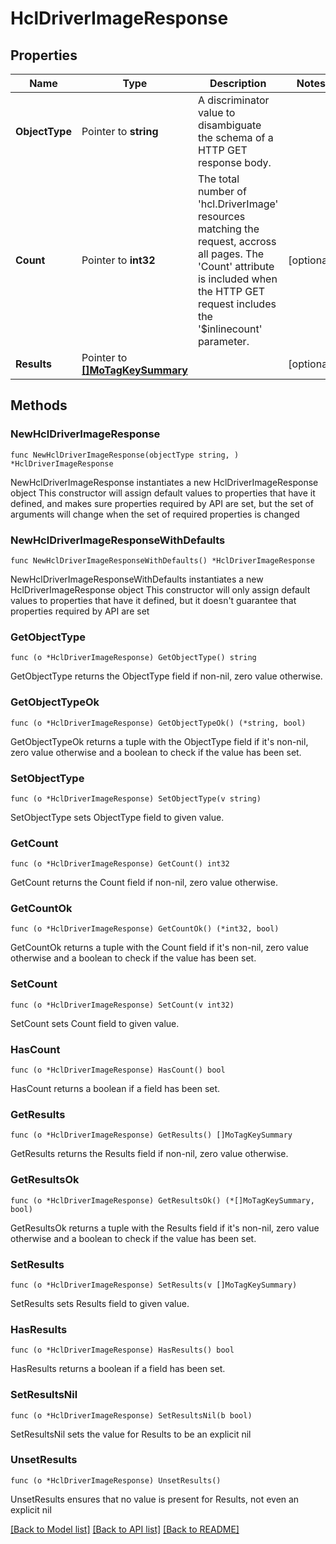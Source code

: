 # HclDriverImageResponse

## Properties

Name | Type | Description | Notes
------------ | ------------- | ------------- | -------------
**ObjectType** | Pointer to **string** | A discriminator value to disambiguate the schema of a HTTP GET response body. | 
**Count** | Pointer to **int32** | The total number of &#39;hcl.DriverImage&#39; resources matching the request, accross all pages. The &#39;Count&#39; attribute is included when the HTTP GET request includes the &#39;$inlinecount&#39; parameter. | [optional] 
**Results** | Pointer to [**[]MoTagKeySummary**](mo.TagKeySummary.md) |  | [optional] 

## Methods

### NewHclDriverImageResponse

`func NewHclDriverImageResponse(objectType string, ) *HclDriverImageResponse`

NewHclDriverImageResponse instantiates a new HclDriverImageResponse object
This constructor will assign default values to properties that have it defined,
and makes sure properties required by API are set, but the set of arguments
will change when the set of required properties is changed

### NewHclDriverImageResponseWithDefaults

`func NewHclDriverImageResponseWithDefaults() *HclDriverImageResponse`

NewHclDriverImageResponseWithDefaults instantiates a new HclDriverImageResponse object
This constructor will only assign default values to properties that have it defined,
but it doesn't guarantee that properties required by API are set

### GetObjectType

`func (o *HclDriverImageResponse) GetObjectType() string`

GetObjectType returns the ObjectType field if non-nil, zero value otherwise.

### GetObjectTypeOk

`func (o *HclDriverImageResponse) GetObjectTypeOk() (*string, bool)`

GetObjectTypeOk returns a tuple with the ObjectType field if it's non-nil, zero value otherwise
and a boolean to check if the value has been set.

### SetObjectType

`func (o *HclDriverImageResponse) SetObjectType(v string)`

SetObjectType sets ObjectType field to given value.


### GetCount

`func (o *HclDriverImageResponse) GetCount() int32`

GetCount returns the Count field if non-nil, zero value otherwise.

### GetCountOk

`func (o *HclDriverImageResponse) GetCountOk() (*int32, bool)`

GetCountOk returns a tuple with the Count field if it's non-nil, zero value otherwise
and a boolean to check if the value has been set.

### SetCount

`func (o *HclDriverImageResponse) SetCount(v int32)`

SetCount sets Count field to given value.

### HasCount

`func (o *HclDriverImageResponse) HasCount() bool`

HasCount returns a boolean if a field has been set.

### GetResults

`func (o *HclDriverImageResponse) GetResults() []MoTagKeySummary`

GetResults returns the Results field if non-nil, zero value otherwise.

### GetResultsOk

`func (o *HclDriverImageResponse) GetResultsOk() (*[]MoTagKeySummary, bool)`

GetResultsOk returns a tuple with the Results field if it's non-nil, zero value otherwise
and a boolean to check if the value has been set.

### SetResults

`func (o *HclDriverImageResponse) SetResults(v []MoTagKeySummary)`

SetResults sets Results field to given value.

### HasResults

`func (o *HclDriverImageResponse) HasResults() bool`

HasResults returns a boolean if a field has been set.

### SetResultsNil

`func (o *HclDriverImageResponse) SetResultsNil(b bool)`

 SetResultsNil sets the value for Results to be an explicit nil

### UnsetResults
`func (o *HclDriverImageResponse) UnsetResults()`

UnsetResults ensures that no value is present for Results, not even an explicit nil

[[Back to Model list]](../README.md#documentation-for-models) [[Back to API list]](../README.md#documentation-for-api-endpoints) [[Back to README]](../README.md)


